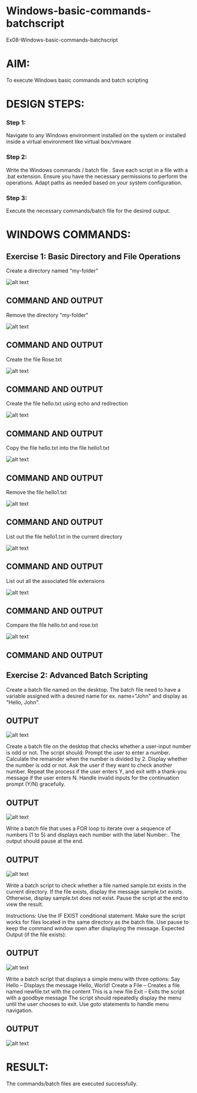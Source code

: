 # Windows-basic-commands-batchscript
Ex08-Windows-basic-commands-batchscript

# AIM:
To execute Windows basic commands and batch scripting

# DESIGN STEPS:

### Step 1:

Navigate to any Windows environment installed on the system or installed inside a virtual environment like virtual box/vmware 

### Step 2:

Write the Windows commands / batch file . Save each script in a file with a .bat extension. Ensure you have the necessary permissions to perform the operations. Adapt paths as needed based on your system configuration.
### Step 3:

Execute the necessary commands/batch file for the desired output. 

# WINDOWS COMMANDS:
## Exercise 1: Basic Directory and File Operations
Create a directory named "my-folder"

![alt text](<Screenshot 2025-05-28 214805-1.png>)

## COMMAND AND OUTPUT

Remove the directory "my-folder"

![alt text](<Screenshot 2025-05-28 214817.png>)

## COMMAND AND OUTPUT


Create the file Rose.txt

![alt text](<Screenshot 2025-05-28 214842.png>)

## COMMAND AND OUTPUT


Create the file hello.txt using echo and redirection

![alt text](<Screenshot 2025-05-28 214856.png>)

## COMMAND AND OUTPUT

Copy the file hello.txt into the file hello1.txt

![alt text](<Screenshot 2025-05-28 214911.png>)

## COMMAND AND OUTPUT

Remove the file hello1.txt

![alt text](<Screenshot 2025-05-28 215000.png>)

## COMMAND AND OUTPUT

List out the file hello1.txt in the current directory

![alt text](<Screenshot 2025-05-28 215000-1.png>)

## COMMAND AND OUTPUT

List out all the associated file extensions 

![alt text](<Screenshot 2025-05-28 215024.png>)

## COMMAND AND OUTPUT


Compare the file hello.txt and rose.txt

![alt text](<Screenshot 2025-05-28 215045.png>)

## COMMAND AND OUTPUT

## Exercise 2: Advanced Batch Scripting
Create a batch file named on the desktop. The batch file need to have a variable assigned with a desired name for ex. name="John" and display as "Hello, John".


## OUTPUT

![alt text](<Screenshot 2025-05-28 215107.png>)



Create a batch file  on the desktop that checks whether a user-input number is odd or not. The script should:
Prompt the user to enter a number.
Calculate the remainder when the number is divided by 2.
Display whether the number is odd or not.
Ask the user if they want to check another number.
Repeat the process if the user enters Y, and exit with a thank-you message if the user enters N.
Handle invalid inputs for the continuation prompt (Y/N) gracefully.



## OUTPUT

![alt text](<Screenshot 2025-05-28 215117.png>)



Write a batch file that uses a FOR loop to iterate over a sequence of numbers (1 to 5) and displays each number with the label Number:. The output should pause at the end.




## OUTPUT

![alt text](<Screenshot 2025-05-28 215129.png>)


Write a batch script to check whether a file named sample.txt exists in the current directory. If the file exists, display the message sample.txt exists. Otherwise, display sample.txt does not exist. Pause the script at the end to view the result.

Instructions:
Use the IF EXIST conditional statement.
Make sure the script works for files located in the same directory as the batch file.
Use pause to keep the command window open after displaying the message.
Expected Output (if the file exists):

## OUTPUT

![alt text](<Screenshot 2025-05-28 215144.png>)

Write a batch script that displays a simple menu with three options:
Say Hello – Displays the message Hello, World!
Create a File – Creates a file named newfile.txt with the content This is a new file
Exit – Exits the script with a goodbye message
The script should repeatedly display the menu until the user chooses to exit. Use goto statements to handle menu navigation.


## OUTPUT

![alt text](<Screenshot 2025-05-28 215156.png>)

# RESULT:
The commands/batch files are executed successfully.

